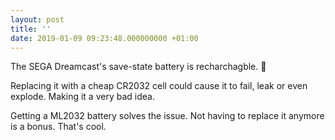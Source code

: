 ```yaml
---
layout: post
title: ''
date: 2019-01-09 09:23:48.000000000 +01:00
---
```

The SEGA Dreamcast's save-state battery is recharchagble. 🤯

Replacing it with a cheap CR2032 cell could cause it to fail, leak or even explode. Making it a very bad idea.

Getting a ML2032 battery solves the issue. Not having to replace it anymore is a bonus. That's cool.
